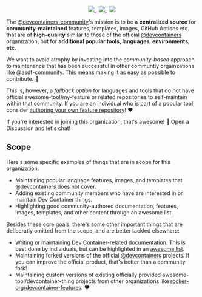 <p align=center>
  <a href="https://github.com/devcontainers-community/features/discussions/new?category=ideas">
    <img src="https://img.shields.io/static/v1?style=for-the-badge&message=%E2%9E%95%20Add%20a%20feature&color=0ABF53&label=">
  </a>
  &nbsp;
  <a href="https://github.com/devcontainers-community/templates/discussions/new?category=ideas">
    <img src="https://img.shields.io/static/v1?style=for-the-badge&message=%E2%9E%95%20Add%20a%20template&color=CB3837&label=">
  </a>
  &nbsp;
  <a href="https://github.com/devcontainers-community/images/discussions/new?category=ideas">
    <img src="https://img.shields.io/static/v1?style=for-the-badge&message=%E2%9E%95%20Add%20an%20image&color=2496ED&label=">
  </a>
</p>

The [@devcontainers-community]'s mission is to be a **centralized source** for
**community-maintained** features, templates, images, GitHub Actions etc. that
are of **high-quality** similar to those of the official [@devcontainers]
organization, but for **additional popular tools, languages, environments,
etc.**

We want to avoid atrophy by investing into the _community-based_ approach to
maintenance that has been successful in other communtiy orgainzations like
[@asdf-community]. This means making it as easy as possible to contribute. 🤝

This is, however, a _fallback option_ for languages and tools that do not have
official awesome-tool/my-feature or related repositories to self-maintain within
that community. If you are an individual who is part of a popular tool, consider
[authoring your own feature repository]! ❤️

If you're interested in joining this organization, that's awesome! 🤩 Open a
Discussion and let's chat!

## Scope

Here's some specific examples of things that are in scope for this organization:

- Maintaining popular language features, images, and templates that
  [@devcontainers] does not cover.
- Adding existing community members who have are interested in or maintain Dev
  Container things.
- Highlighting good community-authored documentation, features, images,
  templates, and other content through an awesome list.

Besides these core goals, there's some other important things that are
deliberatly omitted from the scope, and are better tackled elsewhere:

- Writing or maintaining Dev Container-related documentation. This is best done
  by individuals, but can be highlighted in an [awesome list].
- Maintaining forked versions of the official [@devcontainers] projects. If you
  can improve the official product, that's better than a community fork!
- Maintaining custom versions of existing officially provided
  awesome-tool/devcontainer-thing projects from other organizations like
  [rocker-org/devcontainer-features]. ❤️

<!-- prettier-ignore-start -->
[@devcontainers-community]: https://github.com/devcontainers-community
[@devcontainers]: https://github.com/devcontainers
[@asdf-community]: https://github.com/asdf-community
[rocker-org/devcontainer-features]: https://github.com/rocker-org/devcontainer-features#readme
[feature contribution guide]: https://github.com/devcontainers-community/features/blob/main/CONTRIBUTING.md
[authoring your own feature repository]: https://github.com/devcontainers/feature-starter#readme
[awesome list]: https://awesome.re/
<!-- prettier-ignore-end -->
